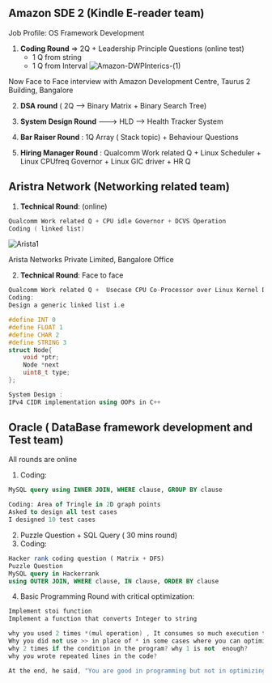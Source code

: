 

## Amazon SDE 2 (Kindle E-reader team)
  
Job Profile: OS Framework Development

1. **Coding Round** => 2Q + Leadership Principle Questions (online test)
   - 1 Q from string
   - 1 Q from Interval
![Amazon-DWPInterics-(1)](https://github.com/PranabNandy/Interview-Experience/assets/34576104/fc78d99a-ccf4-4ef6-b1d1-d5d9954e6e7f)

Now Face to Face interview with Amazon Development Centre, Taurus 2 Building,  Bangalore 

2. **DSA round** ( 2Q --> Binary Matrix + Binary Search Tree)

3. **System Design Round** ---> HLD --> Health Tracker System
  
4. **Bar Raiser Round** : 1Q Array ( Stack topic) + Behaviour Questions
  
5. **Hiring Manager Round** : Qualcomm Work related Q + Linux Scheduler + Linux CPUfreq Governor + Linux GIC driver + HR Q



## Aristra Network (Networking related team)

1. **Technical Round**: (online)
```C++
Qualcomm Work related Q + CPU idle Governor + DCVS Operation
Coding ( linked list)
```
![Arista1](https://github.com/PranabNandy/Interview-Experience/assets/34576104/39e52564-93df-4c14-bc7e-44a952e3c333)

Arista Networks Private Limited, Bangalore Office

2. **Technical Round**: Face to face 
```c++
Qualcomm Work related Q +  Usecase CPU Co-Processor over Linux Kernel Driver
Coding:
Design a generic linked list i.e

#define INT 0
#define FLOAT 1
#define CHAR 2
#define STRING 3
struct Node{
    void *ptr;
    Node *next
    uint8_t type;
};

System Design :
IPv4 CIDR implementation using OOPs in C++
```

## Oracle ( DataBase framework development and Test team)

All rounds are online 

1. Coding:
```sql
MySQL query using INNER JOIN, WHERE clause, GROUP BY clause

Coding: Area of Tringle in 2D graph points
Asked to design all test cases
I designed 10 test cases

```

2. Puzzle Question + SQL Query ( 30 mins round)
3. Coding:
```sql
Hacker rank coding question ( Matrix + DFS)
Puzzle Question
MySQL query in Hackerrank
using OUTER JOIN, WHERE clause, IN clause, ORDER BY clause
```
4. Basic Programming Round with critical optimization:
```C++
Implement stoi function
Implement a function that converts Integer to string

why you used 2 times *(mul operation) , It consumes so much execution time
Why you did not use >> in place of * in some cases where you can optimize 
why 2 times if the condition in the program? why 1 is not  enough?
why you wrote repeated lines in the code?

At the end, he said, "You are good in programming but not in optimizing"

```
